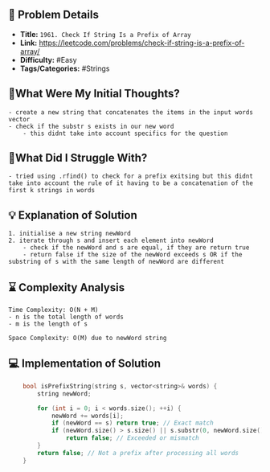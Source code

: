 ## 📝 Problem Details

- **Title:** `1961. Check If String Is a Prefix of Array`
- **Link:** https://leetcode.com/problems/check-if-string-is-a-prefix-of-array/
- **Difficulty:** #Easy 
- **Tags/Categories:** #Strings 

## 💭What Were My Initial Thoughts?

```
- create a new string that concatenates the items in the input words vector
- check if the substr s exists in our new word 
	- this didnt take into account specifics for the question
```

## 🤔What Did I Struggle With?

```
- tried using .rfind() to check for a prefix exitsing but this didnt take into account the rule of it having to be a concatenation of the first k strings in words
```

## 💡 Explanation of Solution

```
1. initialise a new string newWord
2. iterate through s and insert each element into newWord
	- check if the newWord and s are equal, if they are return true
	- return false if the size of the newWord exceeds s OR if the substring of s with the same length of newWord are different
```

## ⌛ Complexity Analysis

```
Time Complexity: O(N + M) 
- n is the total length of words
- m is the length of s

Space Complexity: O(M) due to newWord string
```

## 💻 Implementation of Solution

```cpp
    bool isPrefixString(string s, vector<string>& words) {
        string newWord;

        for (int i = 0; i < words.size(); ++i) {
            newWord += words[i];
            if (newWord == s) return true; // Exact match
            if (newWord.size() > s.size() || s.substr(0, newWord.size()) != newWord)
                return false; // Exceeded or mismatch
        }
        return false; // Not a prefix after processing all words
    }
```